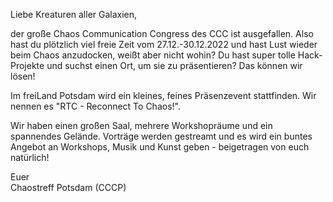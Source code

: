<p>
    Liebe Kreaturen aller Galaxien,
</p>
<p>
    der große Chaos Communication Congress des CCC ist ausgefallen.
    Also hast du plötzlich viel freie Zeit vom 27.12.-30.12.2022
    und hast Lust wieder beim Chaos anzudocken, weißt aber nicht wohin?
    Du hast super tolle Hack-Projekte und suchst einen Ort, um sie zu präsentieren? Das können wir lösen!
</p>
    Im freiLand Potsdam wird ein kleines, feines Präsenzevent stattfinden.
    Wir nennen es "RTC - Reconnect To Chaos!".
<p>
    Wir haben einen großen Saal,
    mehrere Workshopräume und ein spannendes Gelände. Vorträge werden gestreamt
    und es wird ein buntes Angebot an Workshops, Musik und Kunst geben - beigetragen von euch natürlich!
</p>
<p>
    Euer<br>
    Chaostreff Potsdam (CCCP)
</p>